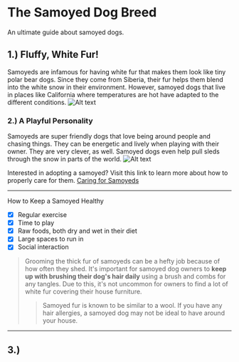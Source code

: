 # The Samoyed Dog Breed 
An ultimate guide about samoyed dogs.
  
## 1.) Fluffy, White Fur!
  
 Samoyeds are infamous for having white fur that makes them look like tiny polar bear dogs. Since they come from Siberia, their fur helps them blend into the white snow in their environment. However, samoyed dogs that live in places like California where temperatures are hot have adapted to the different conditions.
![Alt text](https://live.staticflickr.com/8196/8372646429_ddf4d84177_b.jpg)

### 2.) A Playful Personality
Samoyeds are super friendly dogs that love being around people and chasing things. They can be energetic and lively when playing with their owner. They are very clever, as well. Samoyed dogs even help pull sleds through the snow in parts of the world. 
![Alt text](https://www.publicdomainpictures.net/pictures/40000/nahled/samoyed-dog-with-ball.jpg)


Interested in adopting a samoyed? Visit this link to learn more about how to properly care for them.
[Caring for Samoyeds](https://www.pdsa.org.uk/pet-help-and-advice/looking-after-your-pet/puppies-dogs/large-dogs/samoyed#:~:text=Samoyeds%20are%20very%20active%2C%20playful,to%20keep%20their%20brains%20active./ "Caring for Samoyeds")

* * *

How to Keep a Samoyed Healthy
 - [x] Regular exercise
 - [x] Time to play
 - [x] Raw foods, both dry and wet in their diet
 - [x] Large spaces to run in
 - [x] Social interaction

> Grooming the thick fur of samoyeds can be a hefty job because of how often they shed. It's important for samoyed dog owners to **keep up with brushing their dog's hair daily** using a brush and combs for any tangles. Due to this, it's not uncommon for owners to find a lot of white fur covering their house furniture.
>> Samoyed fur is known to be similar to a wool. If you have any hair allergies, a samoyed dog may not be ideal to have around your house.

* * *

## 3.) 
